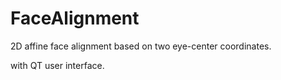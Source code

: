 # FaceAlignment
2D affine face alignment based on two eye-center coordinates.

with QT user interface. 
